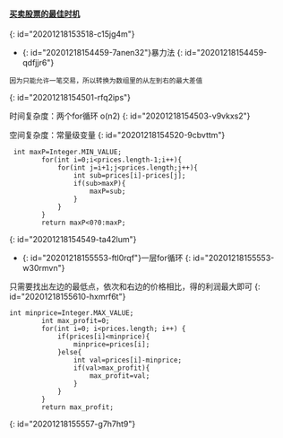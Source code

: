 #### [买卖股票的最佳时机](https://leetcode-cn.com/problems/best-time-to-buy-and-sell-stock/)
{: id="20201218153518-c15jg4m"}

* {: id="20201218154459-7anen32"}暴力法
{: id="20201218154459-qdfjjr6"}

```
因为只能允许一笔交易，所以转换为数组里的从左到右的最大差值
```
{: id="20201218154501-rfq2ips"}

时间复杂度：两个for循环 o(n2)
{: id="20201218154503-v9vkxs2"}

空间复杂度：常量级变量
{: id="20201218154520-9cbvttm"}

```
 int maxP=Integer.MIN_VALUE;
        for(int i=0;i<prices.length-1;i++){
            for(int j=i+1;j<prices.length;j++){
                int sub=prices[i]-prices[j];
                if(sub>maxP){
                    maxP=sub;
                }
            }
        }
        return maxP<0?0:maxP;
```
{: id="20201218154549-ta42lum"}

* {: id="20201218155553-ftl0rqf"}一层for循环
{: id="20201218155553-w30rmvn"}

只需要找出左边的最低点，依次和右边的价格相比，得的利润最大即可
{: id="20201218155610-hxmrf6t"}

```
int minprice=Integer.MAX_VALUE;
        int max_profit=0;
        for(int i=0; i<prices.length; i++) {
            if(prices[i]<minprice){
                minprice=prices[i];
            }else{
                int val=prices[i]-minprice;
                if(val>max_profit){
                    max_profit=val;
                }
            }
        }
        return max_profit;
```
{: id="20201218155557-g7h7ht9"}
